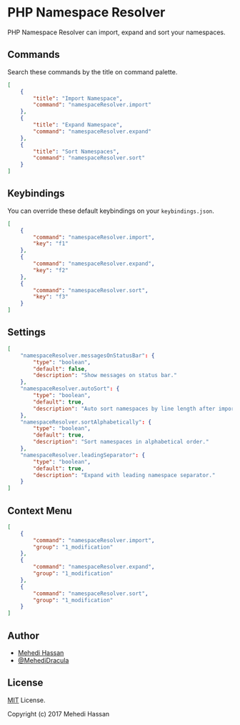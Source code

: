 # PHP Namespace Resolver

PHP Namespace Resolver can import, expand and sort your namespaces.

## Commands

Search these commands by the title on command palette.

```json
[
    {
        "title": "Import Namespace",
        "command": "namespaceResolver.import"
    },
    {
        "title": "Expand Namespace",
        "command": "namespaceResolver.expand"
    },
    {
        "title": "Sort Namespaces",
        "command": "namespaceResolver.sort"
    }
]
```

## Keybindings

You can override these default keybindings on your `keybindings.json`.

```json
[
    {
        "command": "namespaceResolver.import",
        "key": "f1"
    },
    {
        "command": "namespaceResolver.expand",
        "key": "f2"
    },
    {
        "command": "namespaceResolver.sort",
        "key": "f3"
    }
]
```

## Settings

```json
[
    "namespaceResolver.messagesOnStatusBar": {
        "type": "boolean",
        "default": false,
        "description": "Show messages on status bar."
    },
    "namespaceResolver.autoSort": {
        "type": "boolean",
        "default": true,
        "description": "Auto sort namespaces by line length after imports."
    },
    "namespaceResolver.sortAlphabetically": {
        "type": "boolean",
        "default": true,
        "description": "Sort namespaces in alphabetical order."
    },
    "namespaceResolver.leadingSeparator": {
        "type": "boolean",
        "default": true,
        "description": "Expand with leading namespace separator."
    }
]
```

## Context Menu

```json
[
    {
        "command": "namespaceResolver.import",
        "group": "1_modification"
    },
    {
        "command": "namespaceResolver.expand",
        "group": "1_modification"
    },
    {
        "command": "namespaceResolver.sort",
        "group": "1_modification"
    }
]
```

## Author

- [Mehedi Hassan](https://www.facebook.com/MehediDracula)
- [@MehediDracula](https://twitter.com/MehediDracula)

## License

[MIT](LICENSE) License.

Copyright (c) 2017 Mehedi Hassan
